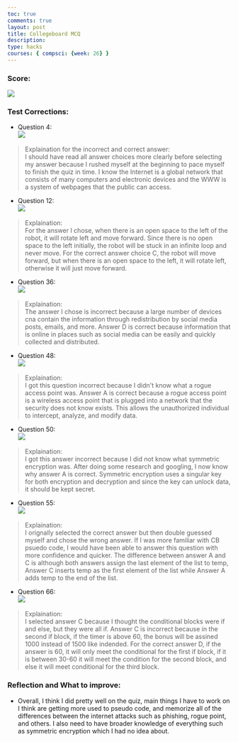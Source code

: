 ```yaml
---
toc: true
comments: true
layout: post
title: Collegeboard MCQ 
description: 
type: hacks
courses: { compsci: {week: 26} }
---
```

### Score:
![](https://files.catbox.moe/ir7bf4.png)
### Test Corrections:
- Question 4:  
![](https://files.catbox.moe/40yc2h.png)
> Explaination for the incorrect and correct answer:  
I should have read all answer choices more clearly before selecting my answer because I rushed myself at the beginning to pace myself to finish the quiz in time. I know the Internet is a global network that consists of many computers and electronic devices and the WWW is a system of webpages that the public can access.
- Question 12:  
![](https://files.catbox.moe/2266r7.png)
> Explaination:  
For the answer I chose, when there is an open space to the left of the robot, it will rotate left and move forward. Since there is no open space to the left initially, the robot will be stuck in an infinite loop and never move. For the correct answer choice C, the robot will move forward, but when there is an open space to the left, it will rotate left, otherwise it will just move forward.
- Question 36:  
![](https://files.catbox.moe/54angz.png)  
> Explaination:  
The answer I chose is incorrect because a large number of devices cna contain the information through redistribution by social media posts, emails, and more. Answer D is correct because information that is online in places such as social media can be easily and quickly collected and distributed.
- Question 48:  
![](https://files.catbox.moe/yl42b7.png)
> Explaination:  
I got this question incorrect because I didn't know what a rogue access point was. Answer A is correct because a rogue access point is a wireless access point that is plugged into a network that the security does not know exists. This allows the unauthorized individual to intercept, analyze, and modify data.
- Question 50:  
![](https://files.catbox.moe/7fh5i5.png)
> Explaination:  
I got this answer incorrect because I did not know what symmetric encryption was. After doing some research and googling, I now know why answer A is correct. Symmetric encryption uses a singular key for both encryption and decryption and since the key can unlock data, it should be kept secret.
- Question 55:  
![](https://files.catbox.moe/mto86w.png)
> Explaination:  
I orignally selected the correct answer but then double guessed myself and chose the wrong answer. If I was more familiar with CB psuedo code, I would have been able to answer this question with more confidence and quicker. The difference between answer A and C is although both answers assign the last element of the list to temp, Answer C inserts temp as the first element of the list while Answer A adds temp to the end of the list.
- Question 66:  
![](https://files.catbox.moe/o5gs9i.png)
> Explaination:  
I selected answer C because I thought the conditional blocks were if and else, but they were all if. Answer C is incorrect because in the second if block, if the timer is above 60, the bonus will be assined 1000 instead of 1500 like indended. For the correct answer D, if the answer is 60, it will only meet the conditional for the first if block, if it is between 30-60 it will meet the condition for the second block, and else it will meet conditional for the third block.
### Reflection and What to improve:
- Overall, I think I did pretty well on the quiz, main things I have to work on I think are getting more used to pseudo code, and memorize all of the differences between the internet attacks such as phishing, rogue point, and others. I also need to have broader knowledge of everything such as symmetric encryption which I had no idea about.
